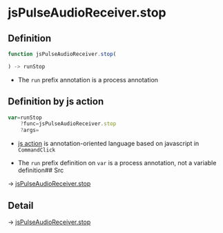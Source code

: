 # jsPulseAudioReceiver.stop

## Definition

```js.js
function jsPulseAudioReceiver.stop(

) -> runStop
```

- The `run` prefix annotation is a process annotation
## Definition by js action

```js.js
var=runStop
	?func=jsPulseAudioReceiver.stop
	?args=

```

- [js action](#) is annotation-oriented language based on javascript in `CommandClick`

- The `run` prefix definition on `var` is a process annotation, not a variable definition## Src

-> [jsPulseAudioReceiver.stop](https://github.com/puutaro/CommandClick/blob/master/app/src/main/java/com/puutaro/commandclick/fragment_lib/terminal_fragment/js_interface/JsPulseAudioReceiver.kt#L43)

## Detail

-> [jsPulseAudioReceiver.stop](https://github.com/puutaro/CommandClick/blob/master/md/developer/js_interface/details/JsPulseAudioReceiver/stop.md)
